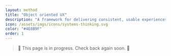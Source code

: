 ```yaml
---
layout: method
title: "Object oriented UX"
description: "A framework for delivering consistent, usable experiences by focusing on the system before the cogs."
icon: /assets/imgs/icons/systems-thinking.svg
color: "#4E8B9F"
order: 1
---
```


> 🚧 This page is in progress. Check back again soon. 🚧